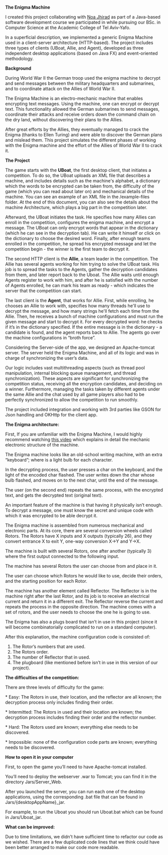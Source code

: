 
**The Enigma Machine**

I created this project collaborating with [Noa Jhirad](https://github.com/noajhirad) as part of a Java-based software development course we participated in while pursuing our BSc. in Computer Science at the Academic College of Tel Aviv-Yafo.

In a superficial description, we implemented a generic Enigma Machine used in a client-server architecture (HTTP-based). The project includes three types of clients (UBoat, Allie, and Agent), developed as three independent desktop applications (based on Java FX) and event-oriented methodology.

**Background**

During World War II the German troop used the enigma machine to decrypt and send messages between the military headquarters and submarines, and to coordinate attack on the Allies of World War II.

The Enigma Machine is an electro-mechanic machine that enables encrypting text messages. Using the machine, one can encrypt or decrypt text. This functionality allowed the German submarines to send messages, coordinate their attacks and receive orders down the command chain on the dry land, without discovering their plans to the Allies.

After great efforts by the Allies, they eventually managed to crack the Enigma (thanks to Ellen Turing) and were able to discover the German plans and mislead them. This project simulates the different phases of working with the Enigma machine and the effort of the Allies of World War II to crack it.

**The Project**

The game starts with the **UBoat**, the first desktop client, that initiates a competition. To do so, the UBoat uploads an XML file that describes a machine, and includes details such as the machine's alphabet, a dictionary which the words to be encrypted can be taken from, the difficulty of the game (which you can read about later on) and mechanical details of the machine. You can see an example of an XML file in the /example-files folder. At the end of this document, you can also see the details about the machine Architecture, which plays a big part in the competition later.

Afterward, the UBoat initiates the task. He specifies how many Allies can enroll in the competition, configures the enigma machine, and encrypt a message. The UBoat can only encrypt words that appear in the dictionary (which he can see in the decryption tab). He can write it himself or click on the dictionary to choose the desired word. Finally, after enough teams enrolled in the competition, he spread his encrypted message and let the competition begin - the winner is the first team to decrypt it. 

The second HTTP client is the **Allie**, a team leader in the competition. The Allie has several agents working for him trying to solve the UBoat task. His job is to spread the tasks to the Agents, gather the decryption candidates from them, and later report back to the Uboat. The Allie waits until enough Agents register to work with him, and after he is satisfied with the number of Agents enrolled, he can mark his team as ready - which indicates the server that the competition can start.


















The last client is the **Agent**, that works for Allie. First, while enrolling, he chooses an Allie to work with, specifies how many threads he'll use to decrypt the message, and how many strings he'll fetch each time from the Allie. Then, he receives a bunch of machine configurations and must run the given message and start to decrypt it. For every decrypted word: he checks if it’s in the dictionary specified. If the entire message is in the dictionary - a candidate is found, and the agent reports back to Allie. The agents go over the machine configurations in “broth force”.














Considering the Server-side of the app, we designed an Apache-tomcat server. The server held the Enigma Machine, and all of its logic and was in charge of synchronizing the user’s data.

Our logic includes vast multithreading aspects (such as thread pool manipulation, internal blocking queue management, and thread synchronization). These aspects are significant for synchronizing the competition status, receiving all the encryption candidates, and deciding on a winner. Furthermore, managing the tasks taken by different agents under the same Allie and the chat used by all game players also had to be perfectly synchronized to allow the competition to run smoothly.

The project included integration and working with 3rd parties like GSON for Json handling and OKHttp for the client app.

**The Enigma architecture:**

First, If you are unfamiliar with the Enigma Machine, I would highly recommend watching [this video](https://www.youtube.com/watch?v=ybkkiGtJmkM&ab_channel=JaredOwen) which explains in detail the mechanic electronic structure of the machine.

The Enigma machine looks like an old-school writing machine, with an extra “keyboard”; where is a light bulb for each character.

In the decrypting process, the user presses a char on the keyboard, and the light of the encoded char flashed. The user writes down the char whose bulb flashed, and moves on to the next char, until the end of the message.

The user (on the second end) repeats the same process, with the encrypted text, and gets the decrypted text (original text).

An important feature of the machine is that having it physically isn’t enough. To decrypt a message, one must know the secret and unique code with which it was encrypted to be able decrypt it.

The Enigma machine is assembled from numerous mechanical and electronic parts. At its core, there are several conversion wheels called Rotors. The Rotors have X inputs and X outputs (typically 26), and they convert entrance X to exit Y, one-way conversion X->Y and Y->X.

The machine is built with several Rotors, one after another (typically 3) where the first output connected to the following input.

The machine has several Rotors the user can choose from and place in it.

The user can choose which Rotors he would like to use, decide their orders, and the starting position for each Rotor.

The machine has another element called Reflector. The Reflector is in the machine right after the last Rotor, and its job is to receive an electrical current and return it in a different exit. The Reflector reverse the current and repeats the process in the opposite direction. The machine comes with a set of rotors, and the user needs to choose the one he is going to use.

The Enigma has also a plugs board that isn’t in use in this project (since it will become combinatorially complicated to run on a standard computer).

After this explanation, the machine configuration code is consisted of:

1. The Rotor’s numbers that are used.
1. The Rotors order.
1. The number of Reflector that in used.
1. The plugboard (like mentioned before isn’t in use in this version of our project).

**The difficulties of the competition:**

There are three levels of difficulty for the game: 

\*  Easy: The Rotors in use, their location, and the reflector are all known; the decryption process only includes finding their order.

\*  Intermitted: The Rotors in used and their location are known; the decryption process includes finding their order and the reflector number.

\*  Hard: The Rotors used are known; everything else needs to be discovered.

\*  Impossible: none of the configuration code parts are known; everything needs to be discovered.

**How to open it in your computer**

First, to open the game you’ll need to have Apache-tomcat installed.

You’ll need to deploy the webserver .war to Tomcat; you can find it in the directory Jars/Server\_Web.

After you launched the server, you can run each one of the desktop applications, using the corresponding .bat file that can be found in Jars/{desktopAppName}\_jar.

For example, to run the Uboat you should run Uboat.bat which can be found in Jars/Uboat\_jar.

**What can be improved:**

Due to time limitations, we didn’t have sufficient time to refactor our code as we wished. There are a few duplicated code lines that we think could have been better arranged to make our code more readable.

